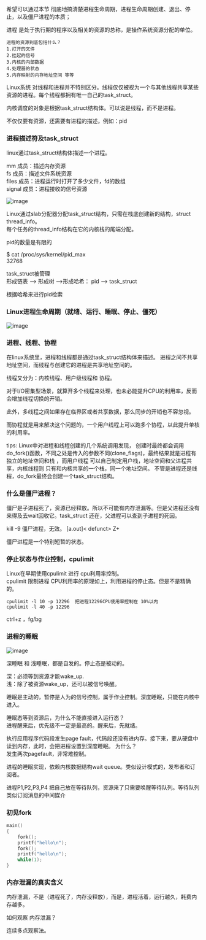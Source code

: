 希望可以通过本节 彻底地搞清楚进程生命周期，进程生命周期创建、退出、停止，以及僵尸进程的本质；

进程 是处于执行期的程序以及相关的资源的总称，是操作系统资源分配的单位。

```
进程的资源到底包括什么？
1.打开的文件
2.挂起的信号
3.内核的内部数据
4.处理器的状态
5.内存映射的内存地址空间 等等
```

Linux系统 对线程和进程并不特别区分。线程仅仅被视为一个与其他线程共享某些资源的进程。每个线程都拥有唯一自己的task_struct。

内核调度的对象是根据task_struct结构体。可以说是线程，而不是进程。

不仅仅要有资源，还需要有进程的描述，例如：pid

### 进程描述符及task_struct
linux通过task_struct结构体描述一个进程。

mm 成员：描述内存资源<br>
fs 成员：描述文件系统资源<br>
files 成员：进程运行时打开了多少文件，fd的数组<br>
signal 成员：进程接收的信号资源<br>

![image](127093984-949e7c2a-e29b-495f-a88d-437b84008205.png)

Linux通过slab分配器分配task_struct结构，只需在栈底创建新的结构，struct thread_info。<br>
每个任务的thread_info结构在它的内核栈的尾端分配。

pid的数量是有限的

$ cat /proc/sys/kernel/pid_max<br>
32768

task_struct被管理<br>
形成链表 --> 形成树 -->形成哈希： pid --> task_struct

根据哈希来进行pid检索

### Linux进程生命周期（就绪、运行、睡眠、停止、僵死）

![image](127104656-fbe9cbad-c4bf-4ba2-9635-f502240198b8.png)

### 进程、线程、协程
在linux系统里，进程和线程都是通过task_struct结构体来描述。
进程之间不共享地址空间，而线程与创建它的进程是共享地址空间的。

线程又分为：内核线程、用户级线程和 协程。

对于I/O密集型场景，就算开多个线程来处理，也未必能提升CPU的利用率，反而会增加线程切换的开销。

此外，多线程之间如果存在临界区或者共享数据，那么同步的开销也不容忽视。

而协程就是用来解决这个问题的，一个用户线程上可以跑多个协程，以此提升单核的利用率。

tips: Linux中对进程和线程创建的几个系统调用发现， 创建时最终都会调用do_fork()函数，不同之处是传入的参数不同(clone_flags)，最终结果就是进程有独立的地址空间和栈 ，而用户线程 可以自己制定用户栈，地址空间和父进程共享，内核线程则 只有和内核共享的一个栈，同一个地址空间。 不管是进程还是线程，do_fork最终会创建一个task_struct结构。

### 什么是僵尸进程？
僵尸是子进程死了，资源已经释放。所以不可能有内存泄漏等。但是父进程还没有来得及去wait回收它。task_struct 还在，父进程可以查到子进程的死因。

kill -9 僵尸进程，无效。 [a.out]< defunct> Z+

僵尸进程是一个特别短暂的状态。

### 停止状态与作业控制，cpulimit

Linux在早期使用cpulimit 进行 cpu利用率控制。<br>
cpulimit 限制进程 CPU利用率的原理如上，利用进程的停止态。但是不是精确的。<br>

```
cpulimit -l 10 -p 12296  把进程12296CPU使用率控制在 10%以内
cpulimit -l 40 -p 12296
```

ctrl+z ，fg/bg

### 进程的睡眠

![image](127094157-01f55c77-f53b-4b59-97b8-7f69347227c2.png)

深睡眠 和 浅睡眠，都是自发的。停止态是被动的。

深：必须等到资源才能wake_up.<br>
浅：除了被资源wake_up，还可以被信号唤醒。

睡眠是主动的，暂停是人为的信号控制，属于作业控制。深度睡眠，只能在内核中进入。

睡眠态等到资源后，为什么不能直接进入运行态？<br>
进程醒来后，优先级不一定是最高的。醒来后，先就绪。

执行应用程序代码段发生page fault，代码段还没有进内存。接下来，要从硬盘中读到内存，此时，会把进程设置到深度睡眠。
为什么？<br>
发生两次pagefault，非常难控制。

进程的睡眠实现，依赖内核数据结构wait queue。类似设计模式的，发布者和订阅者。

进程P1,P2,P3,P4 把自己放在等待队列，资源来了只需要唤醒等待队列。等待队列类似订阅消息的中间媒介

### 初见fork

```c
main()
{
	fork();
    printf("hello\n");
    fork();
    printf("hello\n");
    while(1);
}
```

### 内存泄漏的真实含义
内存泄漏，不是（进程死了，内存没释放），而是，进程活着，运行越久，耗费内存越多。

如何观察 内存泄漏？

连续多点观察法。
